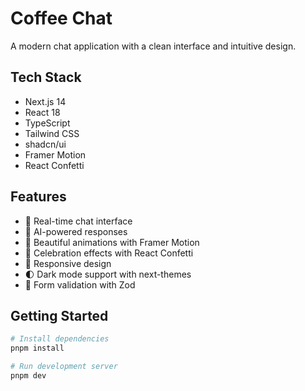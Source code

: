# Coffee Chat

A modern chat application with a clean interface and intuitive design.

## Tech Stack

- Next.js 14
- React 18
- TypeScript
- Tailwind CSS
- shadcn/ui
- Framer Motion
- React Confetti

## Features

- 💬 Real-time chat interface
- 🤖 AI-powered responses
- 🎨 Beautiful animations with Framer Motion
- 🎉 Celebration effects with React Confetti
- 📱 Responsive design
- 🌓 Dark mode support with next-themes
- 🔄 Form validation with Zod

## Getting Started

```bash
# Install dependencies
pnpm install

# Run development server
pnpm dev
```
